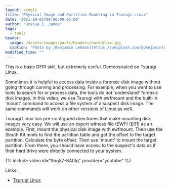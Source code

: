 ```yaml
---
layout: single
title: "Physical Image and Partition Mounting in Tsurugi Linux"
date: '2021-10-05T09:00:00-05:00'
author: "Joshua I. James"
tags:
  - tools
header:
  image: /assets/images/posts/headers/harddrive.jpg
  caption: "Photo by [Benjamin Lehman](https://unsplash.com/@benjaminlehman?utm_source=unsplash&utm_medium=referral&utm_content=creditCopyText) on [Unsplash](https://unsplash.com/s/photos/hard-drive?utm_source=unsplash&utm_medium=referral&utm_content=creditCopyText)"
modified_time: ""
---
```


This is a basic DFIR skill, but extremely useful. Demonstrated on Tsurugi Linux.

Sometimes it is helpful to access data inside a forensic disk image without going through carving and processing. For example, when you want to use tools to search for or process data, the tools do not 'understand' forensic disk images. In this video, we use Tsurugi with ewfmount and the built-in 'mount' command to access a file system of a suspect disk image. The same commands will work on other versions of Linux as well.

Tsurugi Linux has pre-configured directories that make mounting disk images very easy. We will use an expert witness file (EWF) (E01) as an example. First, mount the physical disk image with ewfmount. Then use the Sleuth Kit mmls to find the partition table and get the offset to the target partition. Calculate the byte offset. Then use 'mount' to mount the target partition. From there, you should have access to the suspect's data as if their hard drive were directly connected to your system.

{% include video id="9uqS7-8At3g" provider="youtube" %}

Links:

* [Tsurugi Linux](https://tsurugi-linux.org/)